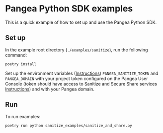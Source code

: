 # Pangea Python SDK examples

This is a quick example of how to set up and use the Pangea Python SDK.

## Set up

In the example root directory (`./examples/sanitize`), run the following command:

```
poetry install
```

Set up the environment variables ([Instructions](https://pangea.cloud/docs/getting-started/integrate/#set-environment-variables)) `PANGEA_SANITIZE_TOKEN` and `PANGEA_DOMAIN` with your project token configured on the Pangea User Console (token should have access to Sanitize and Secure Share services [Instructions](https://pangea.cloud/docs/getting-started/configure-services/#configure-a-pangea-service)) and with your Pangea domain.


## Run

To run examples:
```
poetry run python sanitize_examples/sanitize_and_share.py
```
